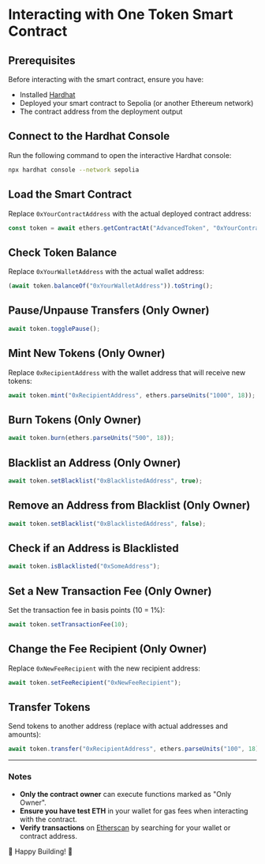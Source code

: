 # Interacting with One Token Smart Contract

## Prerequisites
Before interacting with the smart contract, ensure you have:
- Installed [Hardhat](https://hardhat.org/)
- Deployed your smart contract to Sepolia (or another Ethereum network)
- The contract address from the deployment output

## Connect to the Hardhat Console
Run the following command to open the interactive Hardhat console:
```sh
npx hardhat console --network sepolia
```

## Load the Smart Contract
Replace `0xYourContractAddress` with the actual deployed contract address:
```js
const token = await ethers.getContractAt("AdvancedToken", "0xYourContractAddress");
```

## Check Token Balance
Replace `0xYourWalletAddress` with the actual wallet address:
```js
(await token.balanceOf("0xYourWalletAddress")).toString();
```

## Pause/Unpause Transfers (Only Owner)
```js
await token.togglePause();
```

## Mint New Tokens (Only Owner)
Replace `0xRecipientAddress` with the wallet address that will receive new tokens:
```js
await token.mint("0xRecipientAddress", ethers.parseUnits("1000", 18));
```

## Burn Tokens (Only Owner)
```js
await token.burn(ethers.parseUnits("500", 18));
```

## Blacklist an Address (Only Owner)
```js
await token.setBlacklist("0xBlacklistedAddress", true);
```

## Remove an Address from Blacklist (Only Owner)
```js
await token.setBlacklist("0xBlacklistedAddress", false);
```

## Check if an Address is Blacklisted
```js
await token.isBlacklisted("0xSomeAddress");
```

## Set a New Transaction Fee (Only Owner)
Set the transaction fee in basis points (10 = 1%):
```js
await token.setTransactionFee(10);
```

## Change the Fee Recipient (Only Owner)
Replace `0xNewFeeRecipient` with the new recipient address:
```js
await token.setFeeRecipient("0xNewFeeRecipient");
```

## Transfer Tokens
Send tokens to another address (replace with actual addresses and amounts):
```js
await token.transfer("0xRecipientAddress", ethers.parseUnits("100", 18));
```

---

### Notes
- **Only the contract owner** can execute functions marked as "Only Owner".
- **Ensure you have test ETH** in your wallet for gas fees when interacting with the contract.
- **Verify transactions** on [Etherscan](https://sepolia.etherscan.io/) by searching for your wallet or contract address.

🎉 Happy Building! 🚀


